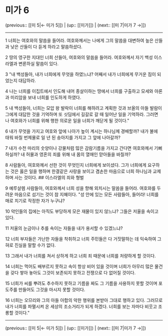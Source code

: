 # 미가 6

(previous:: [[미 5|← 미가 5]]) | (up:: [[미가]]) | (next:: [[미 7|미가 7 →]])

***




1 
너희는 여호와의 말씀을 들어라. 여호와께서는 나에게 그의 말씀을 대변하여 높은 산들과 낮은 산들이 다 듣게 하라고 말씀하셨다. 



2 
땅의 영구한 지대인 너희 산들아, 여호와의 말씀을 들어라. 여호와께서 자기 백성 이스라엘과 변론하실 말씀이 있다. 



3 
"내 백성들아, 내가 너희에게 무엇을 하였느냐? 어째서 내가 너희에게 무거운 짐이 되었는지 대답하라. 



4 
나는 너희를 이집트에서 인도해 내어 종살이하는 땅에서 너희를 구출하고 모세와 아론과 미리암을 보내 너희를 인도하게 하였다. 



5 
내 백성들아, 너희는 모압 왕 발락이 너희를 해하려고 계획한 것과 브올의 아들 발람이 그에게 대답한 것을 기억하며 또 싯딤에서 길갈로 갈 때 일어난 일을 기억하라. 그러면 나 여호와가 너희를 위해 행한 의로운 일을 너희가 깨닫게 될 것이다." 



6 
내가 무엇을 가지고 여호와 앞에 나아가 높이 계시는 하나님께 경배할까? 내가 불에 태워 바칠 번제물로 일 년 된 송아지를 가지고 그 앞에 나아갈까? 



7 
내가 수천 마리의 숫양이나 강물처럼 많은 감람기름을 가지고 간다면 여호와께서 기뻐하실까? 내 허물과 영혼의 죄를 위해 내 몸의 열매인 맏아들을 바칠까? 



8 
사람들아, 여호와께서 선한 것이 무엇인지 너희에게 보이셨다. 그가 너희에게 요구하는 것은 옳은 일을 행하며 한결같은 사랑을 보이고 겸손한 마음으로 너희 하나님과 교제하며 사는 것이다. ## 이스라엘의 죄와 형벌 



9 
예루살렘 사람들아, 여호와께서 너희 성을 향해 외치시는 말씀을 들어라. 여호와를 두려운 마음으로 섬기는 것이 참 지혜이다. "성 안에 있는 모든 사람들아, 들어라! 너희를 매로 치기로 작정한 자가 누구냐? 



10 
악인들의 집에는 아직도 부당하게 모은 재물이 있지 않느냐? 그들은 저울을 속이고 있다. 



11 
저울의 눈금이나 추를 속이는 자들을 내가 용서할 수 있겠느냐? 



12 
너희 부자들은 가난한 자들을 착취하고 너희 주민들은 다 거짓말하는 데 익숙하여 그 혀로 진실을 말할 수가 없다. 



13 
그래서 내가 너희를 쳐서 상하게 하고 너희 죄 때문에 너희를 처량하게 할 것이다. 



14 
너희는 먹어도 배부르지 못하고 속이 항상 비어 있을 것이며 너희가 아무리 많은 물건을 갖다 쌓아 놓아도 그것이 보존되지 못하고 전쟁으로 다 없어질 것이다. 



15 
너희가 씨를 뿌려도 추수하지 못하고 기름을 짜도 그 기름을 사용하지 못할 것이며 포도주를 만들어도 그것을 마시지 못할 것이다. 



16 
너희는 오므리와 그의 아들 아합의 악한 행위를 본받아 그대로 행하고 있다. 그러므로 내가 너희를 파멸시켜 온 세상의 조소거리가 되게 하겠다. 너희를 보는 자마다 비웃고 조롱할 것이다."

***

(previous:: [[미 5|← 미가 5]]) | (up:: [[미가]]) | (next:: [[미 7|미가 7 →]])
